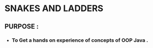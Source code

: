 # SNAKES AND LADDERS

## PURPOSE :
* ### To Get a hands on experience of concepts of OOP Java .  

## 